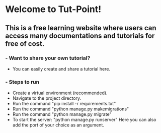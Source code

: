 # Welcome to Tut-Point!

## This is a free learning website where users can access many documentations and tutorials for free of cost.

### - Want to share your own tutorial?
- You can easily create and share a tutorial here.

### - Steps to run
- Create a virtual environment (recommended).
- Navigate to the project directory.
- Run the command "pip install -r requirements.txt"
- Run the command "python manage.py makemigrations"
- Run the command "python manage.py migrate"
- To start the server: "python manage.py runserver" Here you can also add the port of your choice as an argument.
